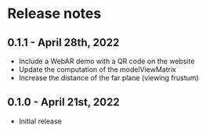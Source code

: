 # Release notes

## 0.1.1 - April 28th, 2022

* Include a WebAR demo with a QR code on the website
* Update the computation of the modelViewMatrix
* Increase the distance of the far plane (viewing frustum)

## 0.1.0 - April 21st, 2022

* Initial release